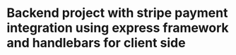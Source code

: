 # Backend project with stripe payment integration using express framework and handlebars for client side
